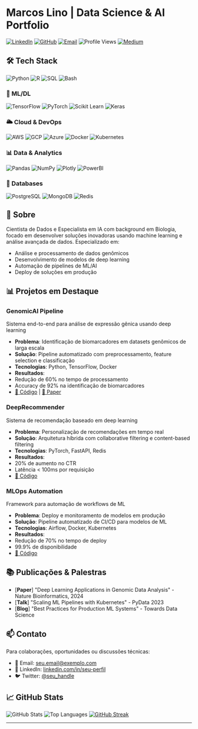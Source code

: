 # Marcos Lino | Data Science & AI Portfolio

[![LinkedIn](https://img.shields.io/badge/LinkedIn-0077B5?style=flat-square&logo=linkedin&logoColor=white)](https://www.linkedin.com/in/seu-linkedin/)
[![GitHub](https://img.shields.io/badge/GitHub-100000?style=flat-square&logo=github&logoColor=white)](https://github.com/marcosflino)
[![Email](https://img.shields.io/badge/Email-D14836?style=flat-square&logo=gmail&logoColor=white)](mailto:seu.email@exemplo.com)
![Profile Views](https://komarev.com/ghpvc/?username=marcosflino&color=brightgreen&style=flat-square)
[![Medium](https://img.shields.io/badge/Medium-12100E?style=flat-square&logo=medium&logoColor=white)](https://medium.com/@seu-medium)

## 🛠️ Tech Stack
![Python](https://img.shields.io/badge/Python-14354C?style=for-the-badge&logo=python&logoColor=white)
![R](https://img.shields.io/badge/R-276DC3?style=for-the-badge&logo=r&logoColor=white)
![SQL](https://img.shields.io/badge/SQL-4479A1?style=for-the-badge&logo=postgresql&logoColor=white)
![Bash](https://img.shields.io/badge/Bash-4EAA25?style=for-the-badge&logo=gnu-bash&logoColor=white)

### 🧠 ML/DL
![TensorFlow](https://img.shields.io/badge/TensorFlow-FF6F00?style=for-the-badge&logo=tensorflow&logoColor=white)
![PyTorch](https://img.shields.io/badge/PyTorch-EE4C2C?style=for-the-badge&logo=pytorch&logoColor=white)
![Scikit Learn](https://img.shields.io/badge/Scikit_Learn-F7931E?style=for-the-badge&logo=scikit-learn&logoColor=white)
![Keras](https://img.shields.io/badge/Keras-D00000?style=for-the-badge&logo=keras&logoColor=white)

### 🌥️ Cloud & DevOps
![AWS](https://img.shields.io/badge/AWS-232F3E?style=for-the-badge&logo=amazon-aws&logoColor=white)
![GCP](https://img.shields.io/badge/GCP-4285F4?style=for-the-badge&logo=google-cloud&logoColor=white)
![Azure](https://img.shields.io/badge/Azure-0089D6?style=for-the-badge&logo=microsoft-azure&logoColor=white)
![Docker](https://img.shields.io/badge/Docker-2496ED?style=for-the-badge&logo=docker&logoColor=white)
![Kubernetes](https://img.shields.io/badge/Kubernetes-326CE5?style=for-the-badge&logo=kubernetes&logoColor=white)

### 📊 Data & Analytics
![Pandas](https://img.shields.io/badge/Pandas-150458?style=for-the-badge&logo=pandas&logoColor=white)
![NumPy](https://img.shields.io/badge/NumPy-013243?style=for-the-badge&logo=numpy&logoColor=white)
![Plotly](https://img.shields.io/badge/Plotly-3F4F75?style=for-the-badge&logo=plotly&logoColor=white)
![PowerBI](https://img.shields.io/badge/PowerBI-F2C811?style=for-the-badge&logo=power-bi&logoColor=black)

### 💾 Databases
![PostgreSQL](https://img.shields.io/badge/PostgreSQL-316192?style=for-the-badge&logo=postgresql&logoColor=white)
![MongoDB](https://img.shields.io/badge/MongoDB-4EA94B?style=for-the-badge&logo=mongodb&logoColor=white)
![Redis](https://img.shields.io/badge/Redis-DC382D?style=for-the-badge&logo=redis&logoColor=white)

## 🎯 Sobre

Cientista de Dados e Especialista em IA com background em Biologia, focado em desenvolver soluções inovadoras usando machine learning e análise avançada de dados. Especializado em:

- Análise e processamento de dados genômicos
- Desenvolvimento de modelos de deep learning 
- Automação de pipelines de ML/AI
- Deploy de soluções em produção

## 📊 Projetos em Destaque

### GenomicAI Pipeline
Sistema end-to-end para análise de expressão gênica usando deep learning

- **Problema**: Identificação de biomarcadores em datasets genômicos de larga escala
- **Solução**: Pipeline automatizado com preprocessamento, feature selection e classificação
- **Tecnologias**: Python, TensorFlow, Docker
- **Resultados**: 
 - Redução de 60% no tempo de processamento
 - Accuracy de 92% na identificação de biomarcadores
- [📁 Código](https://github.com/user/genomic-ai) | [📑 Paper](https://doi.org/paper-link)

### DeepRecommender
Sistema de recomendação baseado em deep learning

- **Problema**: Personalização de recomendações em tempo real
- **Solução**: Arquitetura híbrida com collaborative filtering e content-based filtering
- **Tecnologias**: PyTorch, FastAPI, Redis
- **Resultados**:
 - 20% de aumento no CTR
 - Latência < 100ms por requisição
- [📁 Código](https://github.com/user/deep-recommender)

### MLOps Automation
Framework para automação de workflows de ML

- **Problema**: Deploy e monitoramento de modelos em produção
- **Solução**: Pipeline automatizado de CI/CD para modelos de ML
- **Tecnologias**: Airflow, Docker, Kubernetes
- **Resultados**: 
 - Redução de 70% no tempo de deploy
 - 99.9% de disponibilidade
- [📁 Código](https://github.com/user/mlops-automation)

## 📚 Publicações & Palestras

- [**Paper**] "Deep Learning Applications in Genomic Data Analysis" - Nature Bioinformatics, 2024
- [**Talk**] "Scaling ML Pipelines with Kubernetes" - PyData 2023
- [**Blog**] "Best Practices for Production ML Systems" - Towards Data Science

## 📫 Contato

Para colaborações, oportunidades ou discussões técnicas:
- 📧 Email: [seu.email@exemplo.com](mailto:seu.email@exemplo.com)
- 💼 LinkedIn: [linkedin.com/in/seu-perfil](https://linkedin.com/in/seu-perfil)
- 🐦 Twitter: [@seu_handle](https://twitter.com/seu_handle)

## 📈 GitHub Stats

![GitHub Stats](https://github-readme-stats.vercel.app/api?username=marcosflino&show_icons=true&theme=github_dark&hide_border=true&count_private=true)
![Top Languages](https://github-readme-stats.vercel.app/api/top-langs/?username=marcosflino&layout=compact&theme=github_dark&hide_border=true)
[![GitHub Streak](https://github-readme-streak-stats.herokuapp.com?user=marcosflino&theme=github-dark-blue&hide_border=true)](https://git.io/streak-stats)

---
